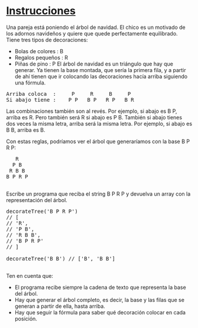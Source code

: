 # [Instrucciones](https://adventjs.dev/es/challenges/2022/15)

Una pareja está poniendo el árbol de navidad. El chico es un motivado de los adornos navideños y quiere que quede perfectamente equilibrado. Tiene tres tipos de decoraciones:

* Bolas de colores : B
* Regalos pequeños : R
* Piñas de pino : P
El árbol de navidad es un triángulo que hay que generar. Ya tienen la base montada, que sería la primera fila, y a partir de ahí tienen que ir colocando las decoraciones hacía arriba siguiendo una fórmula.
<pre>
Arriba coloca  :     P     R     B     P
Si abajo tiene :    P P   B P   R P   B R</pre>
Las combinaciones también son al revés. Por ejemplo, si abajo es B P, arriba es R. Pero también será R si abajo es P B. También si abajo tienes dos veces la misma letra, arriba será la misma letra. Por ejemplo, si abajo es B B, arriba es B.

Con estas reglas, podríamos ver el árbol que generaríamos con la base B P R P:
<pre>
   R
  P B
 R B B
B P R P
  </pre>
Escribe un programa que reciba el string B P R P y devuelva un array con la representación del árbol.
<pre>
decorateTree('B P R P')
// [
// 'R',
// 'P B',
// 'R B B',
// 'B P R P'
// ]

decorateTree('B B') // ['B', 'B B']
  </pre>
Ten en cuenta que:

* El programa recibe siempre la cadena de texto que representa la base del árbol.
* Hay que generar el árbol completo, es decir, la base y las filas que se generan a partir de ella, hasta arriba.
* Hay que seguir la fórmula para saber qué decoración colocar en cada posición.
